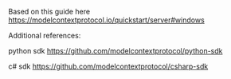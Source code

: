 Based on this guide here
https://modelcontextprotocol.io/quickstart/server#windows


Additional references:

python sdk
https://github.com/modelcontextprotocol/python-sdk

c# sdk
https://github.com/modelcontextprotocol/csharp-sdk